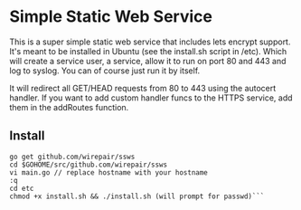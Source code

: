# Simple Static Web Service
This is a super simple static web service that includes lets encrypt support. It's meant to be installed in Ubuntu (see the install.sh script in /etc). 
Which will create a service user, a service, allow it to run on port 80 and 443 and log to syslog. You can of course just run it by itself. 

It will redirect all GET/HEAD requests from 80 to 443 using the autocert handler. If you want to add custom handler funcs to the HTTPS service, 
add them in the addRoutes function.

## Install
```
go get github.com/wirepair/ssws
cd $GOHOME/src/github.com/wirepair/ssws
vi main.go // replace hostname with your hostname
:q
cd etc
chmod +x install.sh && ./install.sh (will prompt for passwd)```
